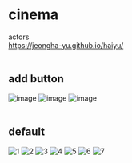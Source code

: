 # cinema
 actors
<br>
https://jeongha-yu.github.io/haiyu/
<br>
<br>
## add button
![image](https://user-images.githubusercontent.com/121331695/213981403-6bed33a8-b4e4-4143-8802-c0dc4b5d1a3a.png)
![image](https://user-images.githubusercontent.com/121331695/213981558-16e22d53-4a86-484d-9f4c-30f3578280a6.png)
![image](https://user-images.githubusercontent.com/121331695/213981609-6fa69fd3-54d7-45be-8eb5-566aafe2c203.png)
<br>
<br>
## default
![1](https://user-images.githubusercontent.com/121331695/210173254-29458dd5-4233-4eef-ab20-325420ea28e4.PNG)
![2](https://user-images.githubusercontent.com/121331695/210173259-05d96200-7214-4f6b-90bf-3a3cdbcc77b0.PNG)
![3](https://user-images.githubusercontent.com/121331695/210173260-c320a912-2747-44db-bbb8-eca00f3b0aee.PNG)
![4](https://user-images.githubusercontent.com/121331695/210173262-f39e52c9-9614-4c68-9cd6-6e25c400672c.PNG)
![5](https://user-images.githubusercontent.com/121331695/210173265-e05ac7dd-4f79-4e1d-9374-0a6532321309.PNG)
![6](https://user-images.githubusercontent.com/121331695/210173268-755d7e04-55d0-4b74-ae6f-5d128b768671.PNG)
![7](https://user-images.githubusercontent.com/121331695/210173269-96e21008-d4b7-47c4-ba14-c92cbde9c30f.PNG)
